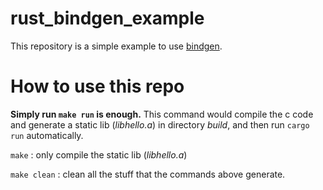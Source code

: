 # rust_bindgen_example

This repository is a simple example to use [bindgen](https://github.com/rust-lang/rust-bindgen).

# How to use this repo

**Simply run ```make run``` is enough.** This command would compile the c code and generate a static lib (*libhello.a*) in directory *build*, and then run ```cargo run``` automatically.

```make``` : only compile the static lib (*libhello.a*)

```make clean``` : clean all the stuff that the commands above generate.